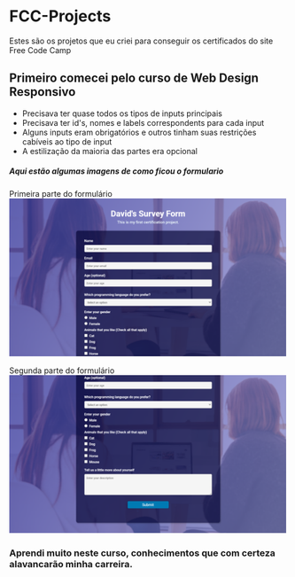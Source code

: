 # FCC-Projects
Estes são os projetos que eu criei para conseguir os certificados do site Free Code Camp

## Primeiro comecei pelo curso de Web Design Responsivo
- Precisava ter quase todos os tipos de inputs principais
- Precisava ter id's, nomes e labels correspondents para cada input
- Alguns inputs eram obrigatórios e outros tinham suas restrições cabíveis ao tipo de input
- A estilização da maioria das partes era opcional

##### Aqui estão algumas imagens de como ficou o formulario

Primeira parte do formulário <br />
<img src="https://github.com/dev-david-alves/FCC-Projects/blob/main/images/img-1.png?raw=true" alt="image-1" width="500"/>

Segunda parte do formulário <br />
<img src="https://github.com/dev-david-alves/FCC-Projects/blob/main/images/img-2.png?raw=true" alt="image-2" width="500"/>

### Aprendi muito neste curso, conhecimentos que com certeza alavancarão minha carreira.

